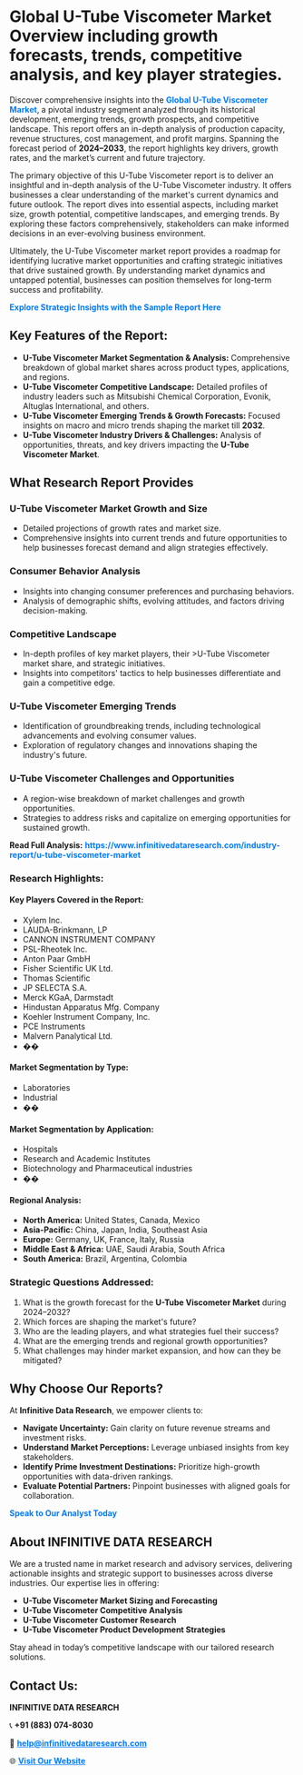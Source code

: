 <h1>Global U-Tube Viscometer Market Overview including growth forecasts, trends, competitive analysis, and key player strategies.</h1>
<p>
Discover comprehensive insights into the 
<a href="https://www.infinitivedataresearch.com/industry-report/u-tube-viscometer-market" rel="dofollow" style="color: #007BFF; text-decoration: none;"><strong>Global U-Tube Viscometer Market</strong></a>, a pivotal industry segment analyzed through its historical development, emerging trends, growth prospects, and competitive landscape. This report offers an in-depth analysis of production capacity, revenue structures, cost management, and profit margins. Spanning the forecast period of <strong>2024–2033</strong>, the report highlights key drivers, growth rates, and the market’s current and future trajectory.
</p>
<p>
The primary objective of this U-Tube Viscometer report is to deliver an insightful and in-depth analysis of the U-Tube Viscometer industry. It offers businesses a clear understanding of the market's current dynamics and future outlook. The report dives into essential aspects, including market size, growth potential, competitive landscapes, and emerging trends. By exploring these factors comprehensively, stakeholders can make informed decisions in an ever-evolving business environment.
</p>
<p>
Ultimately, the U-Tube Viscometer market report provides a roadmap for identifying lucrative market opportunities and crafting strategic initiatives that drive sustained growth. By understanding market dynamics and untapped potential, businesses can position themselves for long-term success and profitability.
</p>
<p>
<a href="https://www.infinitivedataresearch.com/request-sample/reportId=109118" style="color: #007BFF; text-decoration: none;"><strong>Explore Strategic Insights with the Sample Report Here</strong></a>
</p>

<h2>Key Features of the Report:</h2>
<ul>
<li><strong>U-Tube Viscometer Market Segmentation & Analysis:</strong> Comprehensive breakdown of global market shares across product types, applications, and regions.</li>
<li><strong>U-Tube Viscometer Competitive Landscape:</strong> Detailed profiles of industry leaders such as Mitsubishi Chemical Corporation, Evonik, Altuglas International, and others.</li>
<li><strong>U-Tube Viscometer Emerging Trends & Growth Forecasts:</strong> Focused insights on macro and micro trends shaping the market till <strong>2032</strong>.</li>
<li><strong>U-Tube Viscometer Industry Drivers & Challenges:</strong> Analysis of opportunities, threats, and key drivers impacting the <strong>U-Tube Viscometer Market</strong>.</li>
</ul>

<h2>What Research Report Provides</h2>
<h3>U-Tube Viscometer Market Growth and Size</h3>
<ul>
<li>Detailed projections of growth rates and market size.</li>
<li>Comprehensive insights into current trends and future opportunities to help businesses forecast demand and align strategies effectively.</li>
</ul>

<h3>Consumer Behavior Analysis</h3>
<ul>
<li>Insights into changing consumer preferences and purchasing behaviors.</li>
<li>Analysis of demographic shifts, evolving attitudes, and factors driving decision-making.</li>
</ul>

<h3>Competitive Landscape</h3>
<ul>
<li>In-depth profiles of key market players, their >U-Tube Viscometer market share, and strategic initiatives.</li>
<li>Insights into competitors' tactics to help businesses differentiate and gain a competitive edge.</li>
</ul>

<h3>U-Tube Viscometer Emerging Trends</h3>
<ul>
<li>Identification of groundbreaking trends, including technological advancements and evolving consumer values.</li>
<li>Exploration of regulatory changes and innovations shaping the industry's future.</li>
</ul>

<h3>U-Tube Viscometer Challenges and Opportunities</h3>
<ul>
<li>A region-wise breakdown of market challenges and growth opportunities.</li>
<li>Strategies to address risks and capitalize on emerging opportunities for sustained growth.</li>
</ul>
<p><strong>Read Full Analysis:</strong> <a href="https://www.infinitivedataresearch.com/industry-report/u-tube-viscometer-market" rel="dofollow" style="color: #007BFF; text-decoration: none;"><strong>https://www.infinitivedataresearch.com/industry-report/u-tube-viscometer-market</strong></a></p>
<h3>Research Highlights:</h3>
<h4>Key Players Covered in the Report:</h4>
<ul><li>Xylem Inc.</li><li>LAUDA-Brinkmann, LP</li><li>CANNON INSTRUMENT COMPANY</li><li>PSL-Rheotek Inc.</li><li>Anton Paar GmbH</li><li>Fisher Scientific UK Ltd.</li><li>Thomas Scientific</li><li>JP SELECTA S.A.</li><li>Merck KGaA, Darmstadt</li><li>Hindustan Apparatus Mfg. Company</li><li>Koehler Instrument Company, Inc.</li><li>PCE Instruments</li><li>Malvern Panalytical Ltd.</li><li>��</li></ul>
<h4>Market Segmentation by Type:</h4>
<ul><li>Laboratories</li><li>Industrial</li><li>��</li></ul>
<h4>Market Segmentation by Application:</h4>
<ul><li>Hospitals</li><li>Research and Academic Institutes</li><li>Biotechnology and Pharmaceutical industries</li><li>��</li></ul>

<h4>Regional Analysis:</h4>
<ul>
<li><strong>North America:</strong> United States, Canada, Mexico</li>
<li><strong>Asia-Pacific:</strong> China, Japan, India, Southeast Asia</li>
<li><strong>Europe:</strong> Germany, UK, France, Italy, Russia</li>
<li><strong>Middle East & Africa:</strong> UAE, Saudi Arabia, South Africa</li>
<li><strong>South America:</strong> Brazil, Argentina, Colombia</li>
</ul>

<h3>Strategic Questions Addressed:</h3>
<ol>
<li>What is the growth forecast for the <strong>U-Tube Viscometer Market</strong> during 2024–2032?</li>
<li>Which forces are shaping the market's future?</li>
<li>Who are the leading players, and what strategies fuel their success?</li>
<li>What are the emerging trends and regional growth opportunities?</li>
<li>What challenges may hinder market expansion, and how can they be mitigated?</li>
</ol>

<h2>Why Choose Our Reports?</h2>
<p>At <strong>Infinitive Data Research</strong>, we empower clients to:</p>
<ul>
<li><strong>Navigate Uncertainty:</strong> Gain clarity on future revenue streams and investment risks.</li>
<li><strong>Understand Market Perceptions:</strong> Leverage unbiased insights from key stakeholders.</li>
<li><strong>Identify Prime Investment Destinations:</strong> Prioritize high-growth opportunities with data-driven rankings.</li>
<li><strong>Evaluate Potential Partners:</strong> Pinpoint businesses with aligned goals for collaboration.</li>
</ul>
<p><a href="https://www.infinitivedataresearch.com/industry-report/u-tube-viscometer-market" rel="dofollow" style="color: #007BFF; text-decoration: none;"><strong>Speak to Our Analyst Today</strong></a></p>

<h2>About INFINITIVE DATA RESEARCH</h2>
<p>We are a trusted name in market research and advisory services, delivering actionable insights and strategic support to businesses across diverse industries. Our expertise lies in offering:</p>
<ul>
<li><strong>U-Tube Viscometer Market Sizing and Forecasting</strong></li>
<li><strong>U-Tube Viscometer Competitive Analysis</strong></li>
<li><strong>U-Tube Viscometer Customer Research</strong></li>
<li><strong>U-Tube Viscometer Product Development Strategies</strong></li>
</ul>
<p>Stay ahead in today’s competitive landscape with our tailored research solutions.</p>

<h2>Contact Us:</h2>
<p><strong>INFINITIVE DATA RESEARCH</strong></p>
<p>📞 <strong>+91 (883) 074-8030</strong></p>
<p>📧 <strong><a href="mailto:help@infinitivedataresearch.com" style="color: #007BFF;">help@infinitivedataresearch.com</a></strong></p>
<p>🌐 <strong><a href="https://www.infinitivedataresearch.com" rel="dofollow" style="color: #007BFF;">Visit Our Website</a></strong></p>